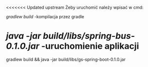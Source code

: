 <<<<<<< Updated upstream
Żeby uruchomić należy wpisać w cmd:

_gradlew build_ -kompilacja przez gradle

_java -jar build/libs/spring-bus-0.1.0.jar_ -uruchomienie aplikacji
=======


gradlew build && java -jar build/libs/gs-spring-boot-0.1.0.jar

